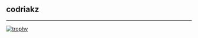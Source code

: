 ## codriakz

***

[![trophy](https://github-profile-trophy.vercel.app/?username=codrikaz&theme=onedark&no-bg=true)](https://github.com/ryo-ma/github-profile-trophy)
